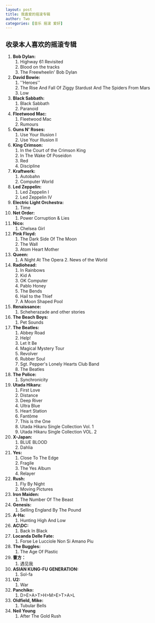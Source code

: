 ```yaml
---
layout: post
title: 我喜爱的摇滚专辑
author: Two
categories: [音乐 摇滚 爱好]
---
```


## 收录本人喜欢的摇滚专辑

1. **Bob Dylan:**
    1. Highway 61 Revisited
    2. Blood on the tracks
    3. The Freewheelin' Bob Dylan
2. **David Bowie:**
    1. ''Heroes''
    2. The Rise And Fall Of Ziggy Stardust And The Spiders From Mars
    3. Low
3. **Black Sabbath:**
    1. Black Sabbath
    2. Paranoid
4. **Fleetwood Mac:**
    1. Fleetwood Mac
    2. Rumours
5. **Guns N' Roses:**
    1. Use Your Illusion I
    2. Use Your Illusion II
6. **King Crimson:**
    1. In the Court of the Crimson King
    2. In The Wake Of Poseidon
    3. Red
    4. Discipline
7. **Kraftwerk:**
    1. Autobahn
    2. Computer World
8. **Led Zeppelin:**
    1. Led Zeppelin I
    2. Led Zeppelin IV
9. **Electric Light Orchestra:**
    1. Time
10. **Net Order:**
    1. Power Corruption & Lies
11. **Nico:**
    1. Chelsea Girl
12. **Pink Floyd:**
    1. The Dark Side Of The Moon
    2. The Wall
    3. Atom Heart Mother
13. **Queen:**
    1. A Night At The Opera
        2. News of the World
14. **Radiohead:**
    1. In Rainbows
    2. Kid A
    3. OK Computer
    4. Pablo Honey
    5. The Bends
    6. Hail to the Thief
    7. A Moon Shaped Pool
15. **Renaissance:**
    1. Scheherazade and other stories
16. **The Beach Boys:**
    1. Pet Sounds
17. **The Beatles:**
    1. Abbey Road
    2. Help!
    3. Let It Be
    4. Magical Mystery Tour
    5. Revolver
    6. Rubber Soul
    7. Sgt. Pepper's Lonely Hearts Club Band
    8. The Beatles
18. **The Police:**
    1. Synchronicity
19. **Utada Hikaru**:
    1. First Love
    2. Distance
    3. Deep River
    4. Ultra Blue
    5. Heart Station
    6. Fantôme
    7. This is the One
    8. Utada Hikaru Single Collection Vol. 1
    9. Utada Hikaru Single Collection VOL. 2
20. **X-Japan:**
    1. BLUE BLOOD
    2. Dahlia
21. **Yes:**
    1. Close To The Edge
    2. Fragile
    3. The Yes Album
    4. Relayer
22. **Rush:**
    1. Fly By Night
    2. Moving Pictures
23. **Iron Maiden:**
    1. The Number Of The Beast
24. **Genesis:**
    1. Selling England By The Pound
25. **A-Ha:**
    1. Hunting High And Low
26. **AC\DC:**
    1. Back In Black
27. **Locanda Delle Fate:**
    1. Forse Le Lucciole Non Si Amano Piu
28. **The Buggles:**
    1. The Age Of Plastic
29. **曹方：**
    1. 遇见我
30. **ASIAN KUNG-FU GENERATION:**
    1. Sol-fa
31. **U2:**
    1. War
32. **Panchiko:**
    1. D>E>A>T>H>M>E>T>A>L
33. **Oldfield, Mike:**
    1. Tubular Bells
34. **Neil Young**
    1. After The Gold Rush
